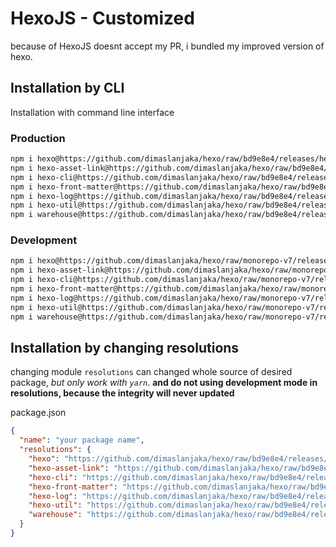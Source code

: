 # HexoJS - Customized
because of HexoJS doesnt accept my PR, i bundled my improved version of hexo.

## Installation by CLI
Installation with command line interface

### Production

```bash
npm i hexo@https://github.com/dimaslanjaka/hexo/raw/bd9e8e4/releases/hexo.tgz
npm i hexo-asset-link@https://github.com/dimaslanjaka/hexo/raw/bd9e8e4/releases/hexo-asset-link.tgz
npm i hexo-cli@https://github.com/dimaslanjaka/hexo/raw/bd9e8e4/releases/hexo-cli.tgz
npm i hexo-front-matter@https://github.com/dimaslanjaka/hexo/raw/bd9e8e4/releases/hexo-front-matter.tgz
npm i hexo-log@https://github.com/dimaslanjaka/hexo/raw/bd9e8e4/releases/hexo-log.tgz
npm i hexo-util@https://github.com/dimaslanjaka/hexo/raw/bd9e8e4/releases/hexo-util.tgz
npm i warehouse@https://github.com/dimaslanjaka/hexo/raw/bd9e8e4/releases/warehouse.tgz
```

### Development

```bash
npm i hexo@https://github.com/dimaslanjaka/hexo/raw/monorepo-v7/releases/hexo.tgz
npm i hexo-asset-link@https://github.com/dimaslanjaka/hexo/raw/monorepo-v7/releases/hexo-asset-link.tgz
npm i hexo-cli@https://github.com/dimaslanjaka/hexo/raw/monorepo-v7/releases/hexo-cli.tgz
npm i hexo-front-matter@https://github.com/dimaslanjaka/hexo/raw/monorepo-v7/releases/hexo-front-matter.tgz
npm i hexo-log@https://github.com/dimaslanjaka/hexo/raw/monorepo-v7/releases/hexo-log.tgz
npm i hexo-util@https://github.com/dimaslanjaka/hexo/raw/monorepo-v7/releases/hexo-util.tgz
npm i warehouse@https://github.com/dimaslanjaka/hexo/raw/monorepo-v7/releases/warehouse.tgz
```

## Installation by changing resolutions
changing module `resolutions` can changed whole source of desired package, _but only work with `yarn`_. **and do not using development mode in resolutions, because the integrity will never updated**

package.json
```json
{
  "name": "your package name",
  "resolutions": {
    "hexo": "https://github.com/dimaslanjaka/hexo/raw/bd9e8e4/releases/hexo.tgz",
    "hexo-asset-link": "https://github.com/dimaslanjaka/hexo/raw/bd9e8e4/releases/hexo-asset-link.tgz",
    "hexo-cli": "https://github.com/dimaslanjaka/hexo/raw/bd9e8e4/releases/hexo-cli.tgz",
    "hexo-front-matter": "https://github.com/dimaslanjaka/hexo/raw/bd9e8e4/releases/hexo-front-matter.tgz",
    "hexo-log": "https://github.com/dimaslanjaka/hexo/raw/bd9e8e4/releases/hexo-log.tgz",
    "hexo-util": "https://github.com/dimaslanjaka/hexo/raw/bd9e8e4/releases/hexo-util.tgz",
    "warehouse": "https://github.com/dimaslanjaka/hexo/raw/bd9e8e4/releases/warehouse.tgz"
  }
}
```